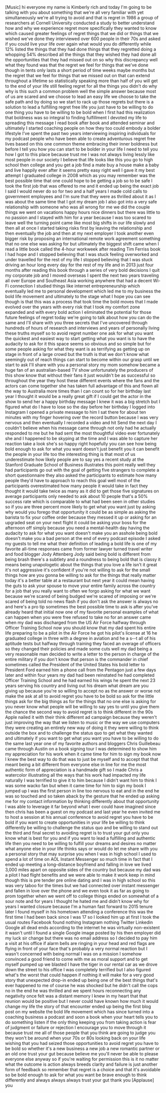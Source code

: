 
[Music]
hi everyone my name is Kimberly rich and
today I&#39;m going to be talking with you
about something
that we&#39;re all very familiar with yet
simultaneously we&#39;re all trying to avoid
and that is regret in 1986 a group of
researchers at Cornell University
conducted a study to better understand
how and why we experience regret more
specifically they wanted to know which
caused greater feelings of regret things
that we did or things that we wished
we&#39;ve done they interviewed over 600
people in their 70s and asked if you
could live your life over again what
would you do differently while 12%
listed the things that they had done
things that they regretted doing a
whopping 54% described all the things
that they wished they had done all the
opportunities that they had missed out
on so why this discrepancy well what
they found was that the regret we feel
for things that we&#39;ve done though in
tents only lasts a short period of time
weeks maybe months but the regret that
we feel for things that we missed out on
that can extend throughout a lifetime so
statistically speaking more than half of
you will get to the end of your life
still feeling regret for all the things
you didn&#39;t do why why is this such a
common problem well the simple answer
because most of us are scared and we
choose to lead an easy life we choose to
take the safe path and by doing so we
start to rack up those regrets but there
is a solution to lead a fulfilling
regret free life you just have to be
willing to do one thing you have to be
willing to be bold when I first had this
realization that boldness was so
integral to finding fulfillment I
devoted my life to spreading this
message
I read book after book and attended
seminar
and ultimately I started coaching people
on how they too could embody a bolder
lifestyle I&#39;ve spent the past two years
interviewing inspiring individuals for
my podcast people who have been able to
create adventurous regret free lives
based on this one common theme embracing
their inner boldness but before I tell
you how you can start to be bolder in
your life I need to tell you how I got
to this place
because trust me I was not always living
lessly
like most people in our society I
believe that life looks like this you go
to high school then college and you get
a job find a mate buy a house make a
baby and live happily ever after
it seems pretty easy right well I gave
it my best attempt I graduated college
in 2008 which as you may remember was
the best possible time that one could
hope to be getting a job so to be safe I
took the first job that was offered to
me and it ended up being the exact job I
said I would never do so for two and a
half years I made cold calls to
government employees and I&#39;m sure that
they were as thrilled about it as I was
about the same time that I got my dream
job I also got into a very safe
relationship with someone who was all
wrong for me we did the couple things we
went on vacations happy hours nice
dinners but there was little to no
passion and I stayed with him for a year
because I was too scared to leave
well the turning point came like most
big shifts in our life slowly and then
all at once I started taking risks first
by leaving the relationship and then
eventually the job and then at my next
employer I took another even bigger risk
by proposing an international remote
work agreement something that no one
else was asking for but ultimately the
biggest shift came when I read a little
book called the 4-hour workweek after
reading Tim Ferriss book I had hope and
I stopped believing that I was stuck
feeling overworked and under travelled
for the rest of my life I stopped
believing that I was stuck driving an
hour long
every day for the rest of my life and in
2013 just four months after reading this
book through a series of very bold
decisions I quit my corporate job and I
moved overseas I spent the next two
years traveling all over Europe and
Southeast Asia working anywhere that had
a decent Wi-Fi connection
I studied things like internet
entrepreneurship which eventually led me
to personal development which led me to
my business the bold life movement and
ultimately to the stage what I hope you
can see though is that this was a
process that took time the bold moves
that I made evolved over the years with
every risk that I took my comfort zone
expanded and with every bold action I
eliminated the potential for those
future feelings of regret today we&#39;re
going to talk about how you can do the
same and I&#39;ll share with you three
secrets that I&#39;ve uncovered through
hundreds of hours of research and
interviews and years of personally
living these truths myself so to avoid
regret number one ask for what you want
the quickest and easiest way to start
getting what you want is to have the
audacity to ask for it this space seems
so obvious and so simple but for some
people asking for what they want is as
terrifying as getting up on stage in
front of a large crowd but the truth is
that we don&#39;t know what seemingly out of
reach things can start to become within
our grasp until we start to ask I&#39;ll
share with you a personal story my mom
somehow became a huge fan of an
australian-based
TV show unfortunately the producers of
this show know that without their fans
it just wouldn&#39;t be as successful so
throughout the year they host these
different events where the fans and the
actors can come together she has taken
full advantage of this and flown all the
way to Australia more times than I can
count so for her birthday last year I
thought it would be a really great gift
if I could get the actor in the show to
send her a happy birthday message I knew
it was a big stretch but I figured what
do I have to lose
so the day before her birthday I logged
into Instagram I opened a private
message to him I sat there for about ten
minutes with my finger hovering over the
record button because I was very nervous
and then eventually I recorded a video
and hit Send the next day I couldn&#39;t
believe when his message came through
not only had he actually responded to me
but he had sent the most thoughtful
video ever
fortunately she and I happened to be
skyping at the time and I was able to
capture her reaction take a look she&#39;s
so happy right hopefully you can see how
being bold enough to ask for what you
want doesn&#39;t just benefit you it can
benefit the people in your life too the
interesting thing is that most of us
underestimate how likely people are to
say yes a recent study at the Stanford
Graduate School of Business illustrates
this point really well they had
participants go out with the goal of
getting five strangers to complete a
short questionnaire they also asked the
participants to estimate how many people
they&#39;d have to approach to reach this
goal well most of the participants
overestimated how many people it would
take in fact they thought it would take
twice as many as it did to get those
five signatures on average participants
only needed to ask about 10 people
that&#39;s a 50% success rate which is
comparable to what had been seen in
other studies so if you are
three percent more likely to get what
you want just by asking why would you
forego that opportunity it could be as
simple as asking the barista to fix your
coffee order because they messed it up
or asking for an upgraded seat on your
next flight
it could be asking your boss for the
afternoon off
simply because you need a mental-health
day having the audacity to ask for what
you want doesn&#39;t make you an asshole
being bold doesn&#39;t make you a bad person
at the end of every podcast episode I
asked my guests to tell me what their
definition of leading a bold life is one
of my favorite all-time responses came
from former lawyer turned travel writer
and food blogger Jody Attenberg Jody
said being bold is different from being
brash there&#39;s a subtlety and a roundness
to being bold that is classy it means
being unapologetic about the things that
you love a life isn&#39;t it great it&#39;s not
aggressive it&#39;s confident if you&#39;re not
willing to ask for the small things how
are you gonna be willing to ask for the
things that really matter today it&#39;s a
better table at a restaurant but next
year it could mean having the guts to
ask your spouse to move your entire
family across the country for a job that
you really want to often we forgo asking
for what we want because we&#39;re scared of
being budged we&#39;re scared of imposing or
we&#39;re scared of being told no news flash
if you don&#39;t ask the answer is always no
and here&#39;s a pro tip sometimes the best
possible time to ask is after you&#39;ve
already heard that initial now one of my
favorite personal examples of what can
happen when you were free refused to
take no for an answer came when my dad
was discharged from the US Air Force
halfway through Officer Training School
now you should know that my dad spent
his entire life preparing to be a pilot
in the Air Force he got his pilot&#39;s
license at 16 he graduated college in
three
with a degree in aviation and he a s--t
all of his aptitude tests but halfway
through training they faced an overage
of officers so they changed their
policies and made some cuts well my dad
being a very reasonable man decided to
write a letter to the person in charge
of the entire military if you don&#39;t know
that person is the commander in chief
sometimes called the President of the
United States his bold letter to
President Ford earned him a phone call
from the Pentagon just a few days later
and within four years my dad had been
reinstated he had completed Officer
Training School and he had earned his
wings he spent the next 23 years serving
his country and living out his dream
what dream are you giving up because
you&#39;re so willing to accept no as the
answer or worse not make the ask at all
to avoid regret you have to be bold so
ask for the little things ask for the
big things as for the things that no one
else is asking for you never know what
people will be willing to say yes to
until you give them the chance the
second way to avoid regret is to think
different in the 90s Apple nailed it
with their think different ad campaign
because they weren&#39;t just improving the
way that we listen to music or the way
we use computers they were creating an
entirely new way of doing it they were
willing to think outside the box and to
challenge the status quo to get what
they wanted and ultimately if you want
to get what you want you have to be
willing to do the same last year one of
my favorite authors and bloggers Chris
Guillebeau came through Austin on a book
signing tour I was determined to show
him my appreciation for his work when it
came time for him to sign my book now I
knew the best way to do that was to just
be myself and to accept that that meant
being a bit different from everyone else
in line for me the most authentic form
of appreciation is a handmade gift so I
made Chris a watercolor illustrating all
the ways that his work
had impacted my life naturally I was
terrified to give it to him because I
didn&#39;t want him to think I was some
wacko fan but when it came time for him
to sign my book I jumped up I was the
first person in line too nervous to eat
and in the end he was so touched and so
taken aback by the gesture that he ended
up asking me for my contact information
by thinking differently about that
opportunity I was able to leverage it
far beyond what I ever could have
imagined
since then chris has been a guest on my
podcast and last year he even invited me
to host a session at his annual
conference to avoid regret you have to
be bold if you want to create
opportunities in your life be willing to
think differently be willing to
challenge the status quo and be willing
to stand out the third and final secret
to avoiding regret is to trust your gut
only you know what is best for you and
if you want to lead a fulfilling and
authentic life then you need to be
willing to fulfill your dreams and
desires no matter what anyone else in
your life
thinks says or would do let me share
with you a personal story that may
surprise you when I was in high school I
used to spend a lot of time on AOL
Instant Messenger so much time in fact
that I ended up meeting a long-distance
boyfriend and falling in love
we lived 3,000 miles apart on opposite
sides of the country but because my dad
was a pilot I had flight benefits and we
were able to make it work keep in mind
though this is pre tender pre online
dating and I was in high school so this
was very taboo for the times but we had
connected over instant messenger and
fallen in love over the phone and we
even took it as far as going to prom
together when we went off to college
things ended on somewhat of a sour note
and for years I thought he hated me and
didn&#39;t know why for years I wanted
closure because I&#39;m a human fast forward
to 2015
tenure
later I found myself in his hometown
attending a conference this was the
first time I had been back since I was
17 so I looked him up at first I took
the usual routes Facebook found nothing
Instagram
nothing Twitter Linkedin Google all dead
ends according to the internet he was
virtually non-existent it wasn&#39;t until I
found a single Google image posted by
his then employer did my luck sir change
but there was no email address so I
decided to pay him a visit at his office
if alarm bells are ringing in your head
and red flags are flying in front of
your face that&#39;s probably a very normal
reaction but I wasn&#39;t concerned with
being normal I was on a mission I
somehow convinced a good friend to come
with me as moral support and to get
myself pumped up we blasted I have the
tiger in our rental car as we drove down
the street to his office I was
completely terrified but I also figured
what&#39;s the worst that could happen if
nothing it will make for a very good
story that unexpected drop-in ended up
being one of the best things that&#39;s ever
happened to me of course he was shocked
but he didn&#39;t call the cops no in the
end he was thrilled and we spent hours
reconnecting any negativity once felt
was a distant memory I knew in my heart
that that reunion would be positive but
I never could have known how much it
would change my life the story of that
encounter ended up being the first blog
post on my website the bold life
movement which has since turned into a
coaching business a podcast and soon a
book when your heart tells you to do
something listen if the only thing
keeping you from taking action is fear
of judgment or failure or rejection I
encourage you to move through it because
trust me all of those people that you
think are going to judge you
they won&#39;t be around when your
70s or 80s looking back on your life
wishing that you had seized those
opportunities to avoid regret you have
to be bold so whether it&#39;s a new
business a new job a new romantic
partner or an old one trust your gut
because believe me you&#39;ll never be able
to please everyone else anyway so if
you&#39;re waiting for permission this is it
no matter what the outcome is action
always breeds clarity and failure is
just another form of feedback so
remember that regret is a choice and
that it&#39;s avoidable so be bold enough to
ask for what you want be brave enough to
think differently and always always
always trust your gut thank you
[Applause]
you
